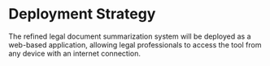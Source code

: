 
# Deployment Strategy

The refined legal document summarization system will be deployed as a web-based application, allowing legal professionals to access the tool from any device with an internet connection.

